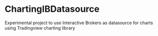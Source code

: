 # ChartingIBDatasource
Experimental project to use Interactive Brokers as datasource for charts using Tradingview charting library
